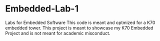 # Embedded-Lab-1
Labs for Embedded Software
This code is meant and optmized for a K70 embedded tower. This project is meant to showcase my K70 Embedded Project and is not meant for academic misconduct.
